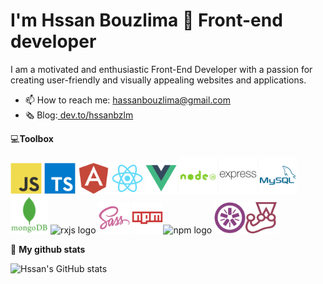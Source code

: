 # I'm Hssan Bouzlima 👋 Front-end developer
I am a motivated and enthusiastic Front-End Developer with a passion for creating user-friendly and visually appealing websites and applications.

<!--
**hssanbzlm/hssanbzlm** is a ✨ _special_ ✨ repository because its `README.md` (this file) appears on your GitHub profile.

Here are some ideas to get you started:

- 🔭 I’m currently working on ...
- 🌱 I’m currently learning ...
- 👯 I’m looking to collaborate on ...
- 🤔 I’m looking for help with ...
- 💬 Ask me about ...
- 😄 Pronouns: ...
- ⚡ Fun fact: ...

-->
- 📫 How to reach me: hassanbouzlima@gmail.com
- 🗞️ Blog:[  dev.to/hssanbzlm  ](dev.to/hssanbzlm)

💻**Toolbox**
 
 
<img src="https://github.com/devicons/devicon/blob/master/icons/javascript/javascript-original.svg" alt="javascript logo" width="50" height="50"> <img src="https://github.com/devicons/devicon/blob/master/icons/typescript/typescript-original.svg" alt="Typescript logo" width="50" height="50" > <img src="https://github.com/devicons/devicon/blob/master/icons/angularjs/angularjs-plain.svg" alt="angular logo" width="50" height="50" > <img src="https://github.com/devicons/devicon/blob/master/icons/react/react-original.svg" alt="react logo" width="50" height="50" > <img src="https://github.com/devicons/devicon/blob/master/icons/vuejs/vuejs-original.svg" alt="vuejs logo" width="50" height="50" > <img src="https://github.com/devicons/devicon/blob/master/icons/nodejs/nodejs-plain-wordmark.svg" alt="nodejs logo" width="60" height="60" > <img src="https://github.com/devicons/devicon/blob/master/icons/express/express-original-wordmark.svg" width="60" height="60"> <img src="https://raw.githubusercontent.com/devicons/devicon/master/icons/mysql/mysql-plain-wordmark.svg" alt="mysql logo" width="60" height="60" > <img src="https://raw.githubusercontent.com/devicons/devicon/master/icons/mongodb/mongodb-plain-wordmark.svg" alt="mysql logo" width="60" height="60" > <img src="https://cdn.worldvectorlogo.com/logos/rxjs-1.svg" alt="rxjs logo" width="50" height="50" >
<img src="https://github.com/devicons/devicon/blob/master/icons/sass/sass-original.svg" alt="sass logo" width="50" height="50" >
<img src="https://github.com/devicons/devicon/blob/master/icons/npm/npm-original-wordmark.svg" alt="npm logo" width="50" height="50" ><img src="https://cdn.worldvectorlogo.com/logos/git.svg" alt="npm logo" width="50" height="50" >
<img src="https://github.com/devicons/devicon/blob/master/icons/jasmine/jasmine-plain.svg" alt="jasmine logo" width="50" height="50" ><img src="https://github.com/devicons/devicon/blob/master/icons/jest/jest-plain.svg" alt="jest logo" width="50" height="50" >

🥇 **My github stats**

![Hssan's GitHub stats](https://github-readme-stats.vercel.app/api?username=hssanbzlm&show_icons=true&theme=radical&hide=contribs)
